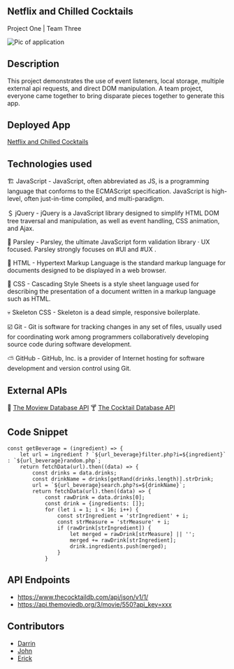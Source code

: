 ## Netflix and Chilled Cocktails

Project One | Team Three

<img src="https://zno.s3-us-west-1.amazonaws.com/gif.gif" alt="Pic of application"
title="Netflix and Chilled Cocktails" width="" />


## Description

This project demonstrates the use of event listeners, local storage, multiple external api requests, and direct DOM manipulation. A team project, everyone came together to bring disparate pieces together to generate this app.

## Deployed App
[Netflix and Chilled Cocktails](https://darrindevs.github.io/netflix-and-chilled-cocktails)


## Technologies used
🏗 JavaScript - JavaScript, often abbreviated as JS, is a programming language that conforms to the ECMAScript specification. JavaScript is high-level, often just-in-time compiled, and multi-paradigm.

＄ jQuery - jQuery is a JavaScript library designed to simplify HTML DOM tree traversal and manipulation, as well as event handling, CSS animation, and Ajax.

🥬 Parsley - Parsley, the ultimate JavaScript form validation library · UX focused. Parsley strongly focuses on #UI and #UX .

🦴 HTML - Hypertext Markup Language is the standard markup language for documents designed to be displayed in a web browser.

👗 CSS - Cascading Style Sheets is a style sheet language used for describing the presentation of a document written in a markup language such as HTML.

💀 Skeleton CSS - Skeleton is a dead simple, responsive boilerplate.

☑️ Git - Git is software for tracking changes in any set of files, usually used for coordinating work among programmers collaboratively developing source code during software development.

 ⛅️ GitHub - GitHub, Inc. is a provider of Internet hosting for software development and version control using Git.


## External APIs
🎦 [The Moview Database API](https://developers.themoviedb.org/3/getting-started/introduction)
🍸 [The Cocktail Database API](https://www.thecocktaildb.com/api.php) 

## Code Snippet 

~~~
const getBeverage = (ingredient) => {
    let url = ingredient ? `${url_beverage}filter.php?i=${ingredient}` : `${url_beverage}random.php`;
    return fetchData(url).then((data) => {
        const drinks = data.drinks;
        const drinkName = drinks[getRand(drinks.length)].strDrink;
        url = `${url_beverage}search.php?s=${drinkName}`;
        return fetchData(url).then((data) => {
            const rawDrink = data.drinks[0];
            const drink = {ingredients: []};
            for (let i = 1; i < 16; i++) {
                const strIngredient = 'strIngredient' + i;
                const strMeasure = 'strMeasure' + i;
                if (rawDrink[strIngredient]) {
                    let merged = rawDrink[strMeasure] || '';
                    merged += rawDrink[strIngredient];
                    drink.ingredients.push(merged);
                }
            }
~~~

## API Endpoints

- https://www.thecocktaildb.com/api/json/v1/1/
- https://api.themoviedb.org/3/movie/550?api_key=xxx 


## Contributors

- [Darrin](https://github.com/darrindevs)
- [John](https://github.com/Jsbaxter560)
- [Erick](https://github.com/erickmeline)
